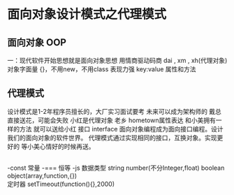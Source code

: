 # 面向对象设计模式之代理模式

## 面向对象 OOP
一：现代软件开始思想就是面向对象思想
用情商驱动码商
dai , xm , xh(代理对象)
对象字面量
{}，不用new，不用class
表现力强 key:value
属性和方法

## 代理模式
 设计模式是1-2年程序员擅长的，大厂实习面试要考
 未来可以成为架构师的
 戴总直接送花，可能会失败
 小红是代理对象
   老乡 hometown属性表达
   和小美拥有一样的方法
   就可以送给小红
   接口 interface
   面向对象编程成为面向接口编程。设计我们的面向对象的软件世界。
   代理模式通过实现相同的接口，互换对象。实现更好的
   等小美心情好的时候再送。

##
-const 常量
-=== 恒等
-js 数据类型
string number(不分Integer,float) boolean object(array,function,{})  
定时器 setTimeout(function(){},2000)